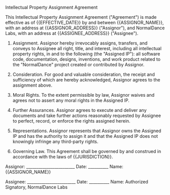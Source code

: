 Intellectual Property Assignment Agreement

This Intellectual Property Assignment Agreement ("Agreement") is made effective as of {{EFFECTIVE_DATE}} by and between {{ASSIGNOR_NAME}}, with an address at {{ASSIGNOR_ADDRESS}} ("Assignor"), and NormalDance Labs, with an address at {{ASSIGNEE_ADDRESS}} ("Assignee").

1. Assignment. Assignor hereby irrevocably assigns, transfers, and conveys to Assignee all right, title, and interest, including all intellectual property rights, in and to the following (the "Assigned IP"): all software code, documentation, designs, inventions, and work product related to the "NormalDance" project created or contributed by Assignor.

2. Consideration. For good and valuable consideration, the receipt and sufficiency of which are hereby acknowledged, Assignor agrees to the assignment above.

3. Moral Rights. To the extent permissible by law, Assignor waives and agrees not to assert any moral rights in the Assigned IP.

4. Further Assurances. Assignor agrees to execute and deliver any documents and take further actions reasonably requested by Assignee to perfect, record, or enforce the rights assigned herein.

5. Representations. Assignor represents that Assignor owns the Assigned IP and has the authority to assign it and that the Assigned IP does not knowingly infringe any third-party rights.

6. Governing Law. This Agreement shall be governed by and construed in accordance with the laws of {{JURISDICTION}}.

Assignor: ________________________  Date: __________
Name: {{ASSIGNOR_NAME}}

Assignee: ________________________  Date: __________
Name: Authorized Signatory, NormalDance Labs


